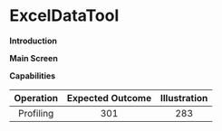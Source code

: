 # ExcelDataTool

**Introduction**

**Main Screen**

**Capabilities**

| Operation | Expected Outcome | Illustration |
| :---: | :---: | :---: |
| Profiling | 301 | 283 |
